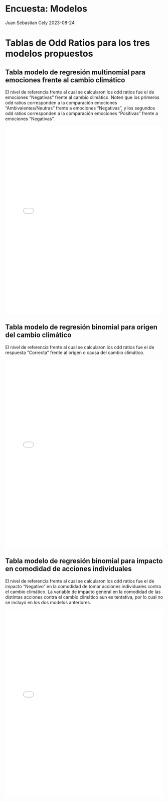 Encuesta: Modelos
================
Juan Sebastian Cely
2023-08-24

# Tablas de Odd Ratios para los tres modelos propuestos

## Tabla modelo de regresión multinomial para emociones frente al cambio climático

El nivel de referencia frente al cual se calcularon los odd ratios fue
el de emociones “Negativas” frente al cambio climático. Noten que los
primeros odd ratios corresponden a la comparación emociones
“Ambivalentes/Neutras” frente a emociones “Negativas”, y los segundos
odd ratios corresponden a la comparación emociones “Positivas” frente a
emociones “Negativas”.

<embed src="multinomial_regression_emotions_OR.pdf" style="width:100.0%"
height="600" />

## Tabla modelo de regresión binomial para origen del cambio climático

El nivel de referencia frente al cual se calcularon los odd ratios fue
el de respuesta “Correcta” frente al origen o causa del cambio
climático.

<embed src="binomial_regression_origin_OR.pdf" style="width:100.0%"
height="600" />

## Tabla modelo de regresión binomial para impacto en comodidad de acciones individuales

El nivel de referencia frente al cual se calcularon los odd ratios fue
el de impacto “Negativo” en la comodidad de tomar acciones individuales
contra el cambio climático. La variable de impacto general en la
comodidad de las distintas acciones contra el cambio climático aun es
tentativa, por lo cual no se incluyó en los dos modelos anteriores.

<embed src="binomial_regression_comfort_OR.pdf" style="width:100.0%"
height="600" />
